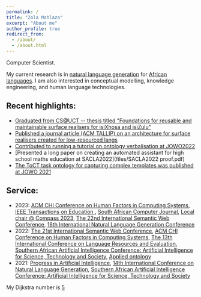 ```yaml
---
permalink: /
title: "Zola Mahlaza"
excerpt: "About me"
author_profile: true
redirect_from: 
  - /about/
  - /about.html
---
```


Computer Scientist.

My current research is in [natural language generation](https://en.wikipedia.org/wiki/Natural_language_generation) for [African languages](https://en.wikipedia.org/wiki/Languages_of_Africa). I am also interested in conceptual modelling, knowledge engineering, and human language technologies.

## Recent highlights:

- [Graduated from CS@UCT -- thesis titled "Foundations for reusable and maintainable surface realisers for isiXhosa and isiZulu"](/files/Thesis.pdf)
- [Published a journal article (ACM TALLIP) on an architecture for surface realisers created for low-resourced langs](https://dl.acm.org/doi/abs/10.1145/3567594) 
- [Contributed to running a tutorial on ontology verbalisation at JOWO2022](http://www.meteck.org/MoReNL/NLGOntologiesTutorialJOWO22.html)
- [Presented a long paper on creating an automated assistant for high school maths education at SACLA2022](files/SACLA2022 proof.pdf)
- [The ToCT task ontology for capturing complex templates was published at JOWO 2021](http://ceur-ws.org/Vol-2969/paper40-FoisShowCase.pdf)


## Service:

- 2023: [ACM CHI Conference on Human Factors in Computing Systems](https://chi2023.acm.org/), [IEEE Transactions on Education ](https://ieeexplore.ieee.org/xpl/RecentIssue.jsp?punumber=13), [South African Computer Journal](https://sacj.cs.uct.ac.za/), [Local chair @ Compass 2023](https://compass.acm.org/), [The 22nd International Semantic Web Conference](https://iswc2023.semanticweb.org/), [16th International Natural Language Generation Conference](https://inlg2023.github.io/)
- 2022: [The 21st International Semantic Web Conference](https://iswc2022.semanticweb.org/), [ACM CHI Conference on Human Factors in Computing Systems](https://chi2022.acm.org/), [The 13th International Conference on Language Resources and Evaluation](https://lrec2022.lrec-conf.org/en/), [Southern African Artificial Intelligence Conference: Artificial Intelligence for Science, Technology and Society](https://2021.sacair.org.za/), [Applied ontology](https://www.iospress.com/catalog/journals/applied-ontology)
- 2021: [Progress in Artificial Intelligence](https://www.springer.com/journal/13748/), [14th International Conference on Natural Language Generation](https://inlg2021.github.io), [Southern African Artificial Intelligence Conference: Artificial Intelligence for Science, Technology and Society](https://2021.sacair.org.za/)

My Dijkstra number is [5](https://www.csauthors.net/distance/zola-mahlaza/edsger-w-dijkstra)